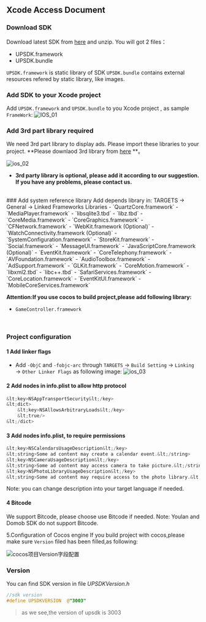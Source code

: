 ## Xcode Access Document
### Download SDK
Download latest SDK from [here](http://ads-sdk-doc.haloapps.com/docs/show/13  "SDK Download Page") and unzip. You will got 2 files：
- UPSDK.framework
- UPSDK.bundle

`UPSDK.framework` is static library of SDK
`UPSDK.bundle` contains external resources refered by static library, like images.
</br>

### Add SDK to your Xcode project
Add `UPSDK.framework` and `UPSDK.bundle` to you Xcode project , as sample `FrameWork`:
![IOS_01](http://docs.upltv.com/uploads/201808/5b88d60fe148e_5b88d60f.png "IOS_01")

### Add 3rd part library required
We need 3rd part library to display ads. Please import these libraries to your project.
**Please downlaod 3rd library from [here](http://ads-sdk-doc.haloapps.com/docs/show/13 "3rd libraries") **。

![ios_02](http://docs.upltv.com/uploads/201808/5b88d65b062ae_5b88d65b.png "ios_02")
<br>
- **3rd party library is optional, please add it according to our suggestion. If you have any problems, please contact us.**
</br>
### Add system reference library 
Add depends library in: TARGETS → General → Linked Frameworks Libraries
- `QuartzCore.framework`
- `MediaPlayer.framework`
- `libsqlite3.tbd`
- `libz.tbd`
- `CoreMedia.framework`
- `CoreGraphics.framework`
- `CFNetwork.framework`
- `WebKit.framework (Optional)`
- `WatchConnectivity.framework (Optional)`
- `SystemConfiguration.framework`
- `StoreKit.framework`
- `Social.framework`
- `MessageUI.framework`
- `JavaScriptCore.framework (Optional)`
- `EventKit.framework`
- `CoreTelephony.framework`
- `AVFoundation.framework`
- `AudioToolbox.framework`
- `AdSupport.framework`
- `GLKit.framework`
- `CoreMotion.framework`
- `libxml2.tbd`
- `libc++.tbd`
- `SafariServices.framework`
- `CoreLocation.framework`
- `EventKitUI.framework`
- `MobileCoreServices.framework`

**Attention:If you use cocos to build project,please add following library:**

- `GameController.framework`

<br>

### Project configuration 
#### 1 Add linker flags

- Add `-ObjC` and `-fobjc-arc` through `TARGETS` → `Build Setting` → `Linking` → `Other Linker Flags`  as following image:
![ios_03](http://docs.upltv.com/uploads/201808/5b88d8fb6b6a9_5b88d8fb.png "ios_03")


#### 2 Add nodes in info.plist to allow http protocol 

```objective-c
&lt;key>NSAppTransportSecurity&lt;/key>
&lt;dict>
	&lt;key>NSAllowsArbitraryLoads&lt;/key>
	&lt;true/>
&lt;/dict>
```

#### 3 Add nodes info.plist, to require permissions
```objective-c
&lt;key>NSCalendarsUsageDescription&lt;/key>
&lt;string>Some ad content may create a calendar event.&lt;/string>
&lt;key>NSCameraUsageDescription&lt;/key>
&lt;string>Some ad content may access camera to take picture.&lt;/string>
&lt;key>NSPhotoLibraryUsageDescription&lt;/key>
&lt;string>Some ad content may require access to the photo library.&lt;/string>
```

Note: you can change description into your target language if needed.
<br>

#### 4 Bitcode
We support Bitcode, please choose use Bitcode if needed.
Note: Youlan and Domob SDK do not support Bitcode.
<br>

5.Configuration of Cocos engine
If you build project with cocos,please make sure  `Version` filed has been filled,as following:

![cocos项目Version字段配置](http://docs.upltv.com/uploads/201709/59afb01ec7612_59afb01e.png "cocos项目Version字段配置")
<br>

### Version
You can find SDK version in file *UPSDKVersion.h*

```objective-c
//sdk version
#define UPSDKVERSION  @"3003"
```
> as we see,the version of upsdk is 3003 

